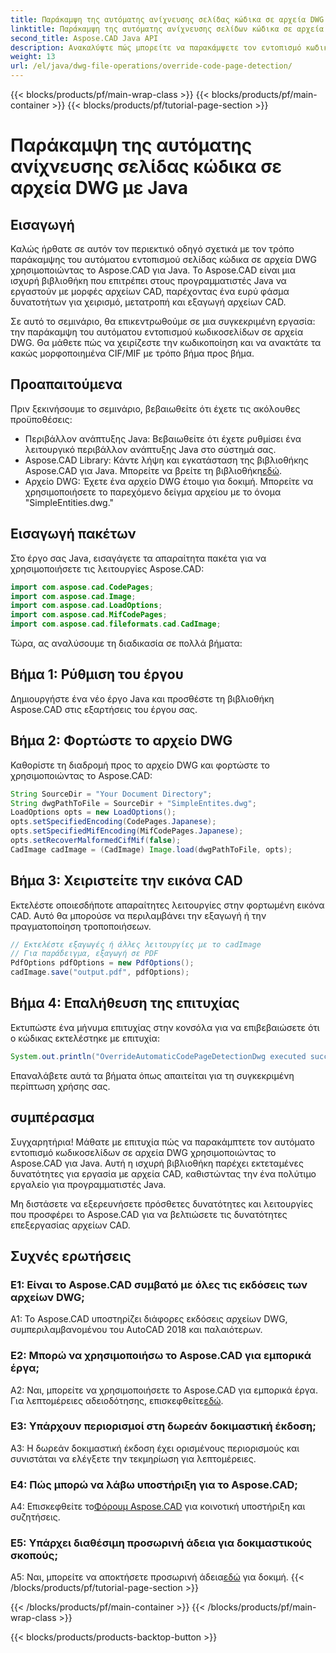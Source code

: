 ```yaml
---
title: Παράκαμψη της αυτόματης ανίχνευσης σελίδας κώδικα σε αρχεία DWG με Java
linktitle: Παράκαμψη της αυτόματης ανίχνευσης σελίδων κώδικα σε αρχεία DWG
second_title: Aspose.CAD Java API
description: Ανακαλύψτε πώς μπορείτε να παρακάμψετε τον εντοπισμό κωδικοσελίδων σε αρχεία DWG με το Aspose.CAD για Java. Χειριστείτε αποτελεσματικά την κωδικοποίηση και ανακτήστε το CIF/MIF με κακή μορφή.
weight: 13
url: /el/java/dwg-file-operations/override-code-page-detection/
---
```


{{< blocks/products/pf/main-wrap-class >}}
{{< blocks/products/pf/main-container >}}
{{< blocks/products/pf/tutorial-page-section >}}

# Παράκαμψη της αυτόματης ανίχνευσης σελίδας κώδικα σε αρχεία DWG με Java

## Εισαγωγή

Καλώς ήρθατε σε αυτόν τον περιεκτικό οδηγό σχετικά με τον τρόπο παράκαμψης του αυτόματου εντοπισμού σελίδας κώδικα σε αρχεία DWG χρησιμοποιώντας το Aspose.CAD για Java. Το Aspose.CAD είναι μια ισχυρή βιβλιοθήκη που επιτρέπει στους προγραμματιστές Java να εργαστούν με μορφές αρχείων CAD, παρέχοντας ένα ευρύ φάσμα δυνατοτήτων για χειρισμό, μετατροπή και εξαγωγή αρχείων CAD.

Σε αυτό το σεμινάριο, θα επικεντρωθούμε σε μια συγκεκριμένη εργασία: την παράκαμψη του αυτόματου εντοπισμού κωδικοσελίδων σε αρχεία DWG. Θα μάθετε πώς να χειρίζεστε την κωδικοποίηση και να ανακτάτε τα κακώς μορφοποιημένα CIF/MIF με τρόπο βήμα προς βήμα.

## Προαπαιτούμενα

Πριν ξεκινήσουμε το σεμινάριο, βεβαιωθείτε ότι έχετε τις ακόλουθες προϋποθέσεις:

- Περιβάλλον ανάπτυξης Java: Βεβαιωθείτε ότι έχετε ρυθμίσει ένα λειτουργικό περιβάλλον ανάπτυξης Java στο σύστημά σας.
- Aspose.CAD Library: Κάντε λήψη και εγκατάσταση της βιβλιοθήκης Aspose.CAD για Java. Μπορείτε να βρείτε τη βιβλιοθήκη[εδώ](https://releases.aspose.com/cad/java/).
- Αρχείο DWG: Έχετε ένα αρχείο DWG έτοιμο για δοκιμή. Μπορείτε να χρησιμοποιήσετε το παρεχόμενο δείγμα αρχείου με το όνομα "SimpleEntities.dwg."

## Εισαγωγή πακέτων

Στο έργο σας Java, εισαγάγετε τα απαραίτητα πακέτα για να χρησιμοποιήσετε τις λειτουργίες Aspose.CAD:

```java
import com.aspose.cad.CodePages;
import com.aspose.cad.Image;
import com.aspose.cad.LoadOptions;
import com.aspose.cad.MifCodePages;
import com.aspose.cad.fileformats.cad.CadImage;
```

Τώρα, ας αναλύσουμε τη διαδικασία σε πολλά βήματα:

## Βήμα 1: Ρύθμιση του έργου

Δημιουργήστε ένα νέο έργο Java και προσθέστε τη βιβλιοθήκη Aspose.CAD στις εξαρτήσεις του έργου σας.

## Βήμα 2: Φορτώστε το αρχείο DWG

Καθορίστε τη διαδρομή προς το αρχείο DWG και φορτώστε το χρησιμοποιώντας το Aspose.CAD:

```java
String SourceDir = "Your Document Directory";
String dwgPathToFile = SourceDir + "SimpleEntites.dwg";
LoadOptions opts = new LoadOptions();
opts.setSpecifiedEncoding(CodePages.Japanese);
opts.setSpecifiedMifEncoding(MifCodePages.Japanese);
opts.setRecoverMalformedCifMif(false);
CadImage cadImage = (CadImage) Image.load(dwgPathToFile, opts);
```

## Βήμα 3: Χειριστείτε την εικόνα CAD

Εκτελέστε οποιεσδήποτε απαραίτητες λειτουργίες στην φορτωμένη εικόνα CAD. Αυτό θα μπορούσε να περιλαμβάνει την εξαγωγή ή την πραγματοποίηση τροποποιήσεων.

```java
// Εκτελέστε εξαγωγές ή άλλες λειτουργίες με το cadImage
// Για παράδειγμα, εξαγωγή σε PDF
PdfOptions pdfOptions = new PdfOptions();
cadImage.save("output.pdf", pdfOptions);
```

## Βήμα 4: Επαλήθευση της επιτυχίας

Εκτυπώστε ένα μήνυμα επιτυχίας στην κονσόλα για να επιβεβαιώσετε ότι ο κώδικας εκτελέστηκε με επιτυχία:

```java
System.out.println("OverrideAutomaticCodePageDetectionDwg executed successfully");
```

Επαναλάβετε αυτά τα βήματα όπως απαιτείται για τη συγκεκριμένη περίπτωση χρήσης σας.

## συμπέρασμα

Συγχαρητήρια! Μάθατε με επιτυχία πώς να παρακάμπτετε τον αυτόματο εντοπισμό κωδικοσελίδων σε αρχεία DWG χρησιμοποιώντας το Aspose.CAD για Java. Αυτή η ισχυρή βιβλιοθήκη παρέχει εκτεταμένες δυνατότητες για εργασία με αρχεία CAD, καθιστώντας την ένα πολύτιμο εργαλείο για προγραμματιστές Java.

Μη διστάσετε να εξερευνήσετε πρόσθετες δυνατότητες και λειτουργίες που προσφέρει το Aspose.CAD για να βελτιώσετε τις δυνατότητες επεξεργασίας αρχείων CAD.

## Συχνές ερωτήσεις

### Ε1: Είναι το Aspose.CAD συμβατό με όλες τις εκδόσεις των αρχείων DWG;

A1: Το Aspose.CAD υποστηρίζει διάφορες εκδόσεις αρχείων DWG, συμπεριλαμβανομένου του AutoCAD 2018 και παλαιότερων.

### Ε2: Μπορώ να χρησιμοποιήσω το Aspose.CAD για εμπορικά έργα;

 A2: Ναι, μπορείτε να χρησιμοποιήσετε το Aspose.CAD για εμπορικά έργα. Για λεπτομέρειες αδειοδότησης, επισκεφθείτε[εδώ](https://purchase.aspose.com/buy).

### Ε3: Υπάρχουν περιορισμοί στη δωρεάν δοκιμαστική έκδοση;

A3: Η δωρεάν δοκιμαστική έκδοση έχει ορισμένους περιορισμούς και συνιστάται να ελέγξετε την τεκμηρίωση για λεπτομέρειες.

### Ε4: Πώς μπορώ να λάβω υποστήριξη για το Aspose.CAD;

 A4: Επισκεφθείτε το[Φόρουμ Aspose.CAD](https://forum.aspose.com/c/cad/19) για κοινοτική υποστήριξη και συζητήσεις.

### Ε5: Υπάρχει διαθέσιμη προσωρινή άδεια για δοκιμαστικούς σκοπούς;

 A5: Ναι, μπορείτε να αποκτήσετε προσωρινή άδεια[εδώ](https://purchase.aspose.com/temporary-license/) για δοκιμή.
{{< /blocks/products/pf/tutorial-page-section >}}

{{< /blocks/products/pf/main-container >}}
{{< /blocks/products/pf/main-wrap-class >}}

{{< blocks/products/products-backtop-button >}}
